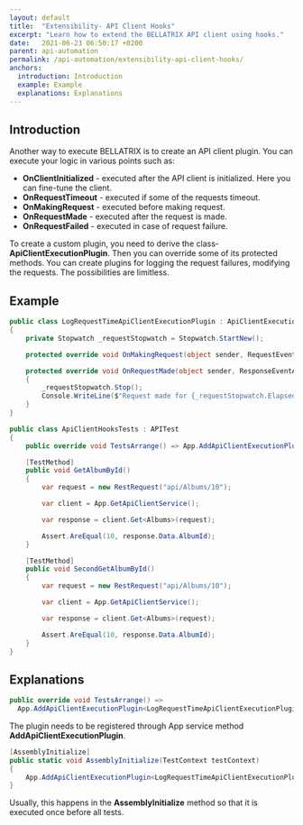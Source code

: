 ```yaml
---
layout: default
title:  "Extensibility- API Client Hooks"
excerpt: "Learn how to extend the BELLATRIX API client using hooks."
date:   2021-06-23 06:50:17 +0200
parent: api-automation
permalink: /api-automation/extensibility-api-client-hooks/
anchors:
  introduction: Introduction
  example: Example
  explanations: Explanations
---
```

Introduction
------------
Another way to execute BELLATRIX is to create an API client plugin. You can execute your logic in various points such as:
- **OnClientInitialized** - executed after the API client is initialized. Here you can fine-tune the client.
- **OnRequestTimeout** - executed if some of the requests timeout.
- **OnMakingRequest** - executed before making request.
- **OnRequestMade** - executed after the request is made.
- **OnRequestFailed** - executed in case of request failure.

To create a custom plugin, you need to derive the class- **ApiClientExecutionPlugin**. Then you can override some of its protected methods. You can create plugins for logging the request failures, modifying the requests. The possibilities are limitless.

Example
-------
```csharp
public class LogRequestTimeApiClientExecutionPlugin : ApiClientExecutionPlugin
{
    private Stopwatch _requestStopwatch = Stopwatch.StartNew();

    protected override void OnMakingRequest(object sender, RequestEventArgs client) => _requestStopwatch = Stopwatch.StartNew();

    protected override void OnRequestMade(object sender, ResponseEventArgs client)
    {
        _requestStopwatch.Stop();
        Console.WriteLine($"Request made for {_requestStopwatch.ElapsedMilliseconds}");
    }
}
```
```csharp
public class ApiClientHooksTests : APITest
{
    public override void TestsArrange() => App.AddApiClientExecutionPlugin<LogRequestTimeApiClientExecutionPlugin>();

    [TestMethod]
    public void GetAlbumById()
    {
        var request = new RestRequest("api/Albums/10");

        var client = App.GetApiClientService();

        var response = client.Get<Albums>(request);

        Assert.AreEqual(10, response.Data.AlbumId);
    }

    [TestMethod]
    public void SecondGetAlbumById()
    {
        var request = new RestRequest("api/Albums/10");

        var client = App.GetApiClientService();

        var response = client.Get<Albums>(request);

        Assert.AreEqual(10, response.Data.AlbumId);
    }
}
```

Explanations
------------
```csharp
public override void TestsArrange() => 
  App.AddApiClientExecutionPlugin<LogRequestTimeApiClientExecutionPlugin>();
```
The plugin needs to be registered through App service method **AddApiClientExecutionPlugin**.
```csharp
[AssemblyInitialize]
public static void AssemblyInitialize(TestContext testContext)
{
    App.AddApiClientExecutionPlugin<LogRequestTimeApiClientExecutionPlugin>();
}
```
Usually, this happens in the **AssemblyInitialize** method so that it is executed once before all tests.